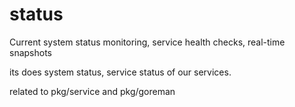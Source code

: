 # status

Current system status monitoring, service health checks, real-time snapshots

its does system status, service status of our services.

related to pkg/service and pkg/goreman